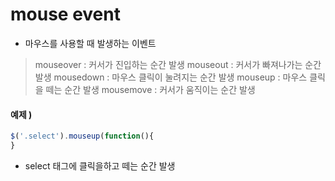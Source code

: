 # mouse event 
- 마우스를 사용할 때 발생하는 이벤트

> mouseover : 커서가 진입하는 순간 발생
mouseout : 커서가 빠져나가는 순간 발생
mousedown : 마우스 클릭이 눌려지는 순간 발생
mouseup : 마우스 클릭을 떼는 순간 발생
mousemove : 커서가 움직이는 순간 발생

#### 예제 )
```javascript
$('.select').mouseup(function(){
}
```
- select 태그에 클릭을하고 떼는 순간 발생
